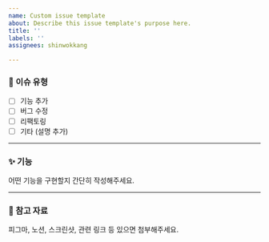 ```yaml
---
name: Custom issue template
about: Describe this issue template's purpose here.
title: ''
labels: ''
assignees: shinwokkang

---
```


### 🚀 이슈 유형
- [ ] 기능 추가
- [ ] 버그 수정
- [ ] 리팩토링
- [ ] 기타 (설명 추가)

---

### ✨ 기능
어떤 기능을 구현할지 간단히 작성해주세요.

---

### 📎 참고 자료
피그마, 노션, 스크린샷, 관련 링크 등 있으면 첨부해주세요.
